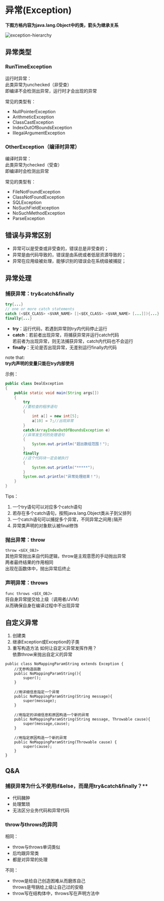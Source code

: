 # 异常(Exception)

**下图方格内容为java.lang.Object中的类，箭头为继承关系**  

![exception-hierarchy](./pic/Exception-Hierarchy.png)


## 异常类型

### RunTimeException

运行时异常：  
此类异常为unchecked（非受查）  
即编译不会检测出异常，运行时才会出现的异常  

常见的类型有：

- NullPointerException
- ArithmeticException
- ClassCastException
- IndexOutOfBoundsException
- IllegalArgumentException

### OtherException（编译时异常）

编译时异常：  
此类异常为checked（受查）  
即编译时会检测出异常  

常见的类型有：

- FileNotFoundException
- ClassNotFoundException
- SQLException
- NoSuchFieldException
- NoSuchMethodException
- ParseException

## 错误与异常区别

- 异常可以是受查或非受查的，错误总是非受查的；
- 异常是由代码导致的，错误是由系统或者低层资源导致的；
- 异常在应用级被处理，能够识别的错误会在系统级被捕捉；

## 异常处理
### 捕获异常：try&catch&finally
``` java
try{...} 
// one or more catch statements
catch (<$EX_CLASS> <$VAR_NAME> [|<$EX_CLASS> <$VAR_NAME> [...]]){...}
finally{...}
```

- **try**：运行代码，若遇到异常则try内代码停止运行  
- **catch**：若前者出现异常，将捕获异常并运行catch代码  
	若前者为出现异常，则无法捕获异常，catch内代码也不会运行  
- **finally**：无论是否出现异常，无差别运行finally内代码  

note that:  
**try内声明的变量只能在try内部使用**  

示例：  
``` java
public class DealException
{
    public static void main(String args[])
    {    
        try
        //要检查的程序语句
        {
            int a[] = new int[5];
            a[10] = 7;//出现异常
        }
        catch(ArrayIndexOutOfBoundsException e)
        //异常发生时的处理语句
        {
            System.out.println("超出数组范围！");
        }
        finally
        //这个代码块一定会被执行
        {
            System.out.println("*****");
        }
        System.out.println("异常处理结束！");
    }
}
```
Tips：  
1. 一个try语句可以对应多个catch语句
2. 若存在多个catch语句，按照java.lang.Object类从子到父排列  
3. 一个catch语句可以捕捉多个异常，不同异常之间用`|`隔开  
4. 异常类声明的对象默认被final修饰  

### 抛出异常：throw
`throw <$EX_OBJ>`  
其他异常抛出来自代码逻辑，throw是主观意愿的手动抛出异常  
两者最终结果的作用相同  
出现在函数体中，抛出异常后终止  

### 声明异常：throws
`func throws <$EX_OBJ>`  
将自身异常提交给上级（调用者/JVM）  
从而确保自身在编译过程中不出现异常  


## 自定义异常
1. 创建类
2. 继承Exception或Exception的子类
3. 重写构造方法
如何让自定义异常发挥作用？  
依靠throw来抛出自定义的异常  
```
public class NoMappingParamString extends Exception {
    //无参构造函数
    public NoMappingParamString(){
        super();
    }
    
    //用详细信息指定一个异常
    public NoMappingParamString(String message){
        super(message);
    }
    
    //用指定的详细信息和原因构造一个新的异常
    public NoMappingParamString(String message, Throwable cause){
        super(message,cause);
    }
    
    //用指定原因构造一个新的异常
    public NoMappingParamString(Throwable cause) {
        super(cause);
    }
}
```


## Q&A

### 捕获异常为什么不使用if&else，而是用try&catch&finally？**

- 代码臃肿  
- 处理繁琐  
- 无法区分业务代码和异常代码  

### throw与throws的异同

相同：

- throw与throws单词类似
- 后均跟异常类
- 都是对异常的处理

不同：  

- throw是给自己创造困难从而磨炼自己  
    throws是甩锅给上级让自己过的安稳  
- throw写在结构体中，throws写在声明方法中  
